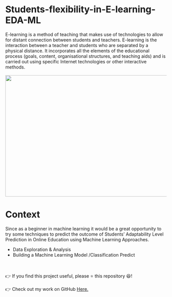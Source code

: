 # Students-flexibility-in-E-learning-EDA-ML
E-learning is a method of teaching that makes use of technologies to allow for distant connection between students and teachers.
E-learning is the interaction between a teacher and students who are separated by a physical distance. It incorporates all the elements of the educational process (goals, content, organisational structures, and teaching aids) and is carried out using specific Internet technologies or other interactive methods.
</br></br>
<img src="https://user-images.githubusercontent.com/61687175/177083868-03086a09-9bfc-4d0e-9c78-91c20368704f.png" width="650" height="380"></br>

# Context
Since as a beginner in machine learning it would be a great opportunity to try some techniques to predict the outcome of Students’ Adaptability Level Prediction in Online Education using Machine Learning Approaches.</br>
* Data Exploration & Analysis
* Building a Machine Learning Model /Classification Predict


</br></br>
👉 If you find this project useful, please ⭐ this repository 😆!</br></br>
👉 Check out my work on GitHub <a href="https://github.com/sinoyon?tab=repositories">Here. </a>
 
